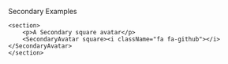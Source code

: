 Secondary Examples

```
<section>
    <p>A Secondary square avatar</p>
    <SecondaryAvatar square><i className="fa fa-github"></i></SecondaryAvatar>
</section>

```